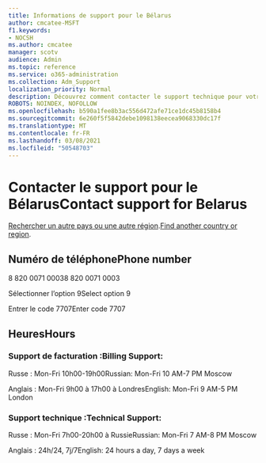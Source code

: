 ```yaml
---
title: Informations de support pour le Bélarus
author: cmcatee-MSFT
f1.keywords:
- NOCSH
ms.author: cmcatee
manager: scotv
audience: Admin
ms.topic: reference
ms.service: o365-administration
ms.collection: Adm_Support
localization_priority: Normal
description: Découvrez comment contacter le support technique pour votre pays ou région.
ROBOTS: NOINDEX, NOFOLLOW
ms.openlocfilehash: b590a1fee8b3ac556d472afe71ce1dc45b8158b4
ms.sourcegitcommit: 6e260f5f5842debe1098138eecea9068330dc17f
ms.translationtype: MT
ms.contentlocale: fr-FR
ms.lasthandoff: 03/08/2021
ms.locfileid: "50548703"
---
```

# <a name="contact-support-for-belarus"></a><span data-ttu-id="3fc60-103">Contacter le support pour le Bélarus</span><span class="sxs-lookup"><span data-stu-id="3fc60-103">Contact support for Belarus</span></span>

<span data-ttu-id="3fc60-104">[Rechercher un autre pays ou une autre région](../contact-support-for-business-products.md).</span><span class="sxs-lookup"><span data-stu-id="3fc60-104">[Find another country or region](../contact-support-for-business-products.md).</span></span>

## <a name="phone-number"></a><span data-ttu-id="3fc60-105">Numéro de téléphone</span><span class="sxs-lookup"><span data-stu-id="3fc60-105">Phone number</span></span>
<span data-ttu-id="3fc60-106">8 820 0071 0003</span><span class="sxs-lookup"><span data-stu-id="3fc60-106">8 820 0071 0003</span></span>

<span data-ttu-id="3fc60-107">Sélectionner l’option 9</span><span class="sxs-lookup"><span data-stu-id="3fc60-107">Select option 9</span></span>

<span data-ttu-id="3fc60-108">Entrer le code 7707</span><span class="sxs-lookup"><span data-stu-id="3fc60-108">Enter code 7707</span></span>

## <a name="hours"></a><span data-ttu-id="3fc60-109">Heures</span><span class="sxs-lookup"><span data-stu-id="3fc60-109">Hours</span></span>
### <a name="billing-support"></a><span data-ttu-id="3fc60-110">Support de facturation :</span><span class="sxs-lookup"><span data-stu-id="3fc60-110">Billing Support:</span></span>

<span data-ttu-id="3fc60-111">Russe : Mon-Fri 10h00-19h00</span><span class="sxs-lookup"><span data-stu-id="3fc60-111">Russian: Mon-Fri 10 AM-7 PM Moscow</span></span>

<span data-ttu-id="3fc60-112">Anglais : Mon-Fri 9h00 à 17h00 à Londres</span><span class="sxs-lookup"><span data-stu-id="3fc60-112">English: Mon-Fri 9 AM-5 PM London</span></span>

### <a name="technical-support"></a><span data-ttu-id="3fc60-113">Support technique :</span><span class="sxs-lookup"><span data-stu-id="3fc60-113">Technical Support:</span></span>

<span data-ttu-id="3fc60-114">Russe : Mon-Fri 7h00-20h00 à Russie</span><span class="sxs-lookup"><span data-stu-id="3fc60-114">Russian: Mon-Fri 7 AM-8 PM Moscow</span></span>

<span data-ttu-id="3fc60-115">Anglais : 24h/24, 7j/7</span><span class="sxs-lookup"><span data-stu-id="3fc60-115">English: 24 hours a day, 7 days a week</span></span>
